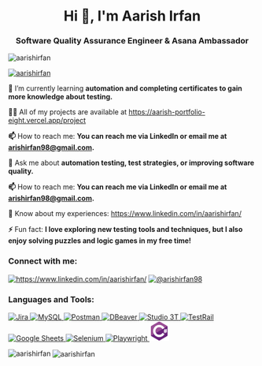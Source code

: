 <h1 align="center">Hi 👋, I'm Aarish Irfan</h1>
<h3 align="center">Software Quality Assurance Engineer & Asana Ambassador</h3>

<p align="left"> <img src="https://komarev.com/ghpvc/?username=aarishirfan&label=Profile%20views&color=0e75b6&style=flat" alt="aarishirfan" /> </p>

<p align="left"> <a href="https://github.com/ryo-ma/github-profile-trophy"><img src="https://github-profile-trophy.vercel.app/?username=aarishirfan" alt="aarishirfan" /></a> </p>

<p><strong>🌱</strong> I’m currently learning <strong>automation and completing certificates to gain more knowledge about testing.</strong></p>

<p><strong>👨‍💻</strong> All of my projects are available at <a href="https://aarish-portfolio-eight.vercel.app/project" target="_blank">https://aarish-portfolio-eight.vercel.app/project</a></p>

<p><strong>📫</strong> How to reach me: <strong>You can reach me via LinkedIn or email me at <a href="https://mail.google.com/mail/?view=cm&fs=1&to=arishirfan98@gmail.com" target="_blank">arishirfan98@gmail.com</a>.</strong></p>

<p><strong>💬</strong> Ask me about <strong>automation testing, test strategies, or improving software quality.</strong></p>

<p><strong>📫</strong> How to reach me: <strong>You can reach me via LinkedIn or email me at <a href="mailto:arishirfan98@gmail.com">arishirfan98@gmail.com</a>.</strong></p>

<p><strong>📄</strong> Know about my experiences: <a href="https://www.linkedin.com/in/aarishirfan/" target="_blank">https://www.linkedin.com/in/aarishirfan/</a></p>

<p><strong>⚡</strong> Fun fact: <strong>I love exploring new testing tools and techniques, but I also enjoy solving puzzles and logic games in my free time!</strong></p>


<h3 align="left">Connect with me:</h3>
<p align="left">
<a href="https://www.linkedin.com/in/aarishirfan/" target="blank"><img align="center" src="https://raw.githubusercontent.com/rahuldkjain/github-profile-readme-generator/master/src/images/icons/Social/linked-in-alt.svg" alt="https://www.linkedin.com/in/aarishirfan/" height="30" width="40" /></a>
<a href="https://medium.com/@arishirfan98" target="blank"><img align="center" src="https://raw.githubusercontent.com/rahuldkjain/github-profile-readme-generator/master/src/images/icons/Social/medium.svg" alt="@arishirfan98" height="30" width="40" /></a>
</p>

<h3 align="left">Languages and Tools:</h3>
<p align="left">
  <a href="https://www.atlassian.com/software/jira" target="_blank" rel="noreferrer">
    <img src="https://upload.wikimedia.org/wikipedia/commons/3/3b/Jira_logo.png" alt="Jira" width="40" height="40"/>
  </a>
  <a href="https://www.mysql.com/" target="_blank" rel="noreferrer">
    <img src="https://upload.wikimedia.org/wikipedia/commons/6/6e/MySQL_Logo.png" alt="MySQL" width="40" height="40"/>
  </a>
  <a href="https://postman.com" target="_blank" rel="noreferrer">
    <img src="https://upload.wikimedia.org/wikipedia/commons/a/a7/Postman_Logo.png" alt="Postman" width="40" height="40"/>
  </a>
  <a href="https://dbeaver.io/" target="_blank" rel="noreferrer">
    <img src="https://upload.wikimedia.org/wikipedia/commons/thumb/e/e7/DBeaver_logo.svg/1024px-DBeaver_logo.svg.png" alt="DBeaver" width="40" height="40"/>
  </a>
  <a href="https://www.mongodb.com/products/studio-3t" target="_blank" rel="noreferrer">
    <img src="https://www.studio3t.com/wp-content/uploads/2021/02/studio-3t-logo.svg" alt="Studio 3T" width="40" height="40"/>
  </a>
  <a href="https://www.testrail.com/" target="_blank" rel="noreferrer">
    <img src="https://www.guru99.com/wp-content/uploads/2020/05/TestRail-Logo.png" alt="TestRail" width="40" height="40"/>
  </a>
  <a href="https://www.google.com/sheets" target="_blank" rel="noreferrer">
    <img src="https://upload.wikimedia.org/wikipedia/commons/4/49/Google_Sheets_logo_2020.svg" alt="Google Sheets" width="40" height="40"/>
  </a>
  <a href="https://www.selenium.dev" target="_blank" rel="noreferrer">
    <img src="https://raw.githubusercontent.com/detain/svg-logos/780f25886640cef088af994181646db2f6b1a3f8/svg/selenium-logo.svg" alt="Selenium" width="40" height="40"/>
  </a>
  <a href="https://playwright.dev" target="_blank" rel="noreferrer">
    <img src="https://playwright.dev/img/favicon.png" alt="Playwright" width="40" height="40"/>
  </a>
  <a href="https://learn.microsoft.com/en-us/dotnet/csharp/" target="_blank" rel="noreferrer">
    <img src="https://raw.githubusercontent.com/devicons/devicon/master/icons/csharp/csharp-original.svg" alt="C#" width="40" height="40"/>
  </a>
</p>



<p><img align="left" src="https://github-readme-stats.vercel.app/api/top-langs?username=aarishirfan&show_icons=true&locale=en&layout=compact" alt="aarishirfan" /></p>

<p>&nbsp;<img align="center" src="https://github-readme-stats.vercel.app/api?username=aarishirfan&show_icons=true&locale=en" alt="aarishirfan" /></p>

